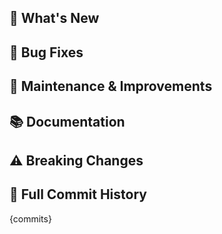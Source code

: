## 🚀 What's New
<!-- Add new features and major improvements here -->

## 🐛 Bug Fixes  
<!-- Add bug fixes and resolved issues here -->

## 🔧 Maintenance & Improvements
<!-- Add technical improvements, refactors, dependencies here -->

## 📚 Documentation
<!-- Add documentation updates here -->

## ⚠️ Breaking Changes
<!-- Add any breaking changes that require user action -->

## 🔄 Full Commit History
{commits}
